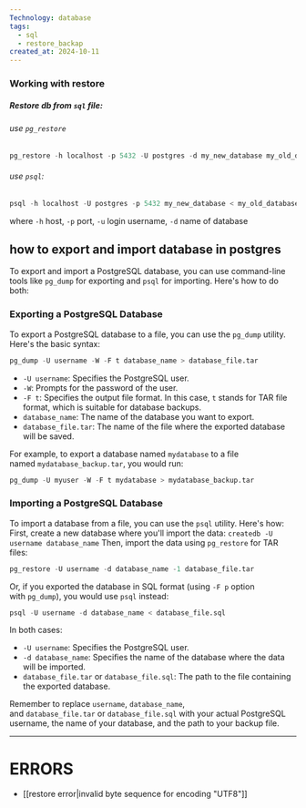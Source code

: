 ```yaml
---
Technology: database
tags:
  - sql
  - restore_backap
created_at: 2024-10-11
---
```

### Working with restore
##### Restore db from `sql` file:

###### use `pg_restore`
```sql
pg_restore -h localhost -p 5432 -U postgres -d my_new_database my_old_database.backup
```

###### use `psql`:
```sql
psql -h localhost -U postgres -p 5432 my_new_database < my_old_database.backup
```
where `-h` host, `-p` port, `-u` login username, `-d` name of database



## how to export and import database in postgres

To export and import a PostgreSQL database, you can use command-line tools like `pg_dump` for exporting and `psql` for importing. Here's how to do both:

### Exporting a PostgreSQL Database
To export a PostgreSQL database to a file, you can use the `pg_dump` utility. Here's the basic syntax:

```sql
pg_dump -U username -W -F t database_name > database_file.tar
```
- `-U username`: Specifies the PostgreSQL user.
- `-W`: Prompts for the password of the user.
- `-F t`: Specifies the output file format. In this case, `t` stands for TAR file format, which is suitable for database backups.
- `database_name`: The name of the database you want to export.
- `database_file.tar`: The name of the file where the exported database will be saved.

For example, to export a database named `mydatabase` to a file named `mydatabase_backup.tar`, you would run:

```sql
pg_dump -U myuser -W -F t mydatabase > mydatabase_backup.tar
```

### Importing a PostgreSQL Database
To import a database from a file, you can use the `psql` utility. Here's how:
First, create a new database where you'll import the data:
`createdb -U username database_name`
Then, import the data using `pg_restore` for TAR files:
```sql
pg_restore -U username -d database_name -1 database_file.tar
```

Or, if you exported the database in SQL format (using `-F p` option with `pg_dump`), you would use `psql` instead:
```sql
psql -U username -d database_name < database_file.sql
```
In both cases:

- `-U username`: Specifies the PostgreSQL user.
- `-d database_name`: Specifies the name of the database where the data will be imported.
- `database_file.tar` or `database_file.sql`: The path to the file containing the exported database.

Remember to replace `username`, `database_name`, and `database_file.tar` or `database_file.sql` with your actual PostgreSQL username, the name of your database, and the path to your backup file.
***

# ERRORS
 - [[restore error|invalid byte sequence for encoding "UTF8"]]